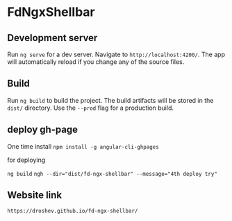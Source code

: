 # FdNgxShellbar

## Development server

Run `ng serve` for a dev server. Navigate to `http://localhost:4200/`. The app will automatically reload if you change any of the source files.

## Build

Run `ng build` to build the project. The build artifacts will be stored in the `dist/` directory. Use the `--prod` flag for a production build.

## deploy gh-page

One time install
`npm install -g angular-cli-ghpages`

for deploying

`ng build`
`ngh --dir="dist/fd-ngx-shellbar" --message="4th deploy try"`

## Website link

`https://droshev.github.io/fd-ngx-shellbar/`
